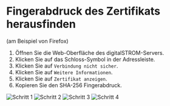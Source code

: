 # Fingerabdruck des Zertifikats herausfinden
(am Beispiel von Firefox)
1. Öffnen Sie die Web-Oberfläche des digitalSTROM-Servers.
2. Klicken Sie auf das Schloss-Symbol in der Adressleiste.
3. Klicken Sie auf `Verbindung nicht sicher`.
4. Klicken Sie auf `Weitere Informationen`.
5. Klicken Sie auf `Zertifikat anzeigen`.
6. Kopieren Sie den SHA-256 Fingerabdruck.

 ![Schritt 1](https://github.com/Mat931/digitalstrom-homeassistant/blob/main/images/step1_de.png)
 ![Schritt 2](https://github.com/Mat931/digitalstrom-homeassistant/blob/main/images/step2_de.png)
 ![Schritt 3](https://github.com/Mat931/digitalstrom-homeassistant/blob/main/images/step3_de.png)
 ![Schritt 4](https://github.com/Mat931/digitalstrom-homeassistant/blob/main/images/step4_de.png)
